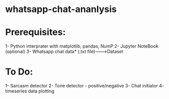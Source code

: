 # whatsapp-chat-ananlysis


# Prerequisites:

1- Python interprater with matplotlib, pandas, NumP
2- Jupyter NoteBook (optional)
3- Whatsapp chat data* (.txt file)--->Dataset

# To Do:
1- Sarcasm detector
2- Tone detector - positive/negative
3- Chat initiator
4- timeseries data plotting

